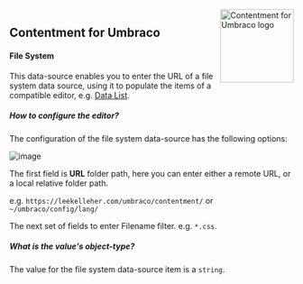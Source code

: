 <img src="../assets/img/logo.png" alt="Contentment for Umbraco logo" title="A state of Umbraco happiness." height="130" align="right">

## Contentment for Umbraco

#### File System

This data-source enables you to enter the URL of a file system data source, using it to populate the items of a compatible editor, e.g. [Data List](../editors/data-list.md).

##### How to configure the editor?

The configuration of the file system data-source has the following options:

![image](https://user-images.githubusercontent.com/85704521/157051866-1b3b4cfb-9a86-4c13-97fa-a96bd62cde0b.png)

The first field is **URL** folder path, here you can enter either a remote URL, or a local relative folder path.

e.g. `https://leekelleher.com/umbraco/contentment/` or `~/umbraco/config/lang/`

The next set of fields to enter Filename filter. e.g. `*.css`.

##### What is the value's object-type?

The value for the file system data-source item is a `string`.
